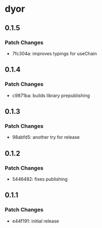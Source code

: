 # dyor

## 0.1.5

### Patch Changes

- 7fc304a: improves typings for useChain

## 0.1.4

### Patch Changes

- c9871ba: builds library prepublishing

## 0.1.3

### Patch Changes

- 98abfd5: another try for release

## 0.1.2

### Patch Changes

- 5446482: fixes publishing

## 0.1.1

### Patch Changes

- e44f191: initial release

